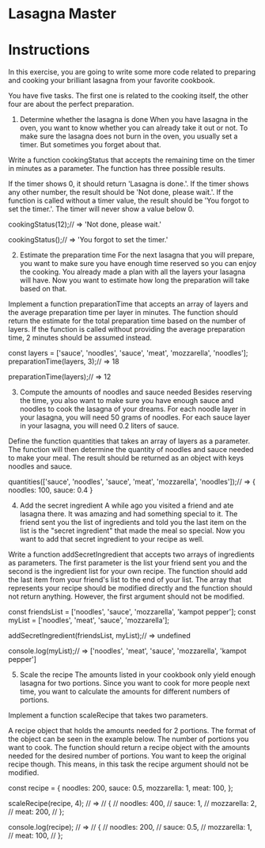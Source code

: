 # Lasagna Master

# Instructions

In this exercise, you are going to write some more code related to preparing and cooking your brilliant lasagna from your favorite cookbook.

You have five tasks. The first one is related to the cooking itself, the other four are about the perfect preparation.

1. Determine whether the lasagna is done
When you have lasagna in the oven, you want to know whether you can already take it out or not. To make sure the lasagna does not burn in the oven, you usually set a timer. But sometimes you forget about that.

Write a function cookingStatus that accepts the remaining time on the timer in minutes as a parameter. The function has three possible results.

If the timer shows 0, it should return 'Lasagna is done.'.
If the timer shows any other number, the result should be 'Not done, please wait.'.
If the function is called without a timer value, the result should be 'You forgot to set the timer.'.
The timer will never show a value below 0.

cookingStatus(12);// => 'Not done, please wait.'

cookingStatus();// => 'You forgot to set the timer.'

2. Estimate the preparation time
For the next lasagna that you will prepare, you want to make sure you have enough time reserved so you can enjoy the cooking. You already made a plan with all the layers your lasagna will have. Now you want to estimate how long the preparation will take based on that.

Implement a function preparationTime that accepts an array of layers and the average preparation time per layer in minutes. The function should return the estimate for the total preparation time based on the number of layers. If the function is called without providing the average preparation time, 2 minutes should be assumed instead.

const layers = ['sauce', 'noodles', 'sauce', 'meat', 'mozzarella', 'noodles'];
preparationTime(layers, 3);// => 18

preparationTime(layers);// => 12

3. Compute the amounts of noodles and sauce needed
Besides reserving the time, you also want to make sure you have enough sauce and noodles to cook the lasagna of your dreams. For each noodle layer in your lasagna, you will need 50 grams of noodles. For each sauce layer in your lasagna, you will need 0.2 liters of sauce.

Define the function quantities that takes an array of layers as a parameter. The function will then determine the quantity of noodles and sauce needed to make your meal. The result should be returned as an object with keys noodles and sauce.

quantities(['sauce', 'noodles', 'sauce', 'meat', 'mozzarella', 'noodles']);// => { noodles: 100, sauce: 0.4 }

4. Add the secret ingredient
A while ago you visited a friend and ate lasagna there. It was amazing and had something special to it. The friend sent you the list of ingredients and told you the last item on the list is the "secret ingredient" that made the meal so special. Now you want to add that secret ingredient to your recipe as well.

Write a function addSecretIngredient that accepts two arrays of ingredients as parameters. The first parameter is the list your friend sent you and the second is the ingredient list for your own recipe. The function should add the last item from your friend's list to the end of your list. The array that represents your recipe should be modified directly and the function should not return anything. However, the first argument should not be modified.

const friendsList = ['noodles', 'sauce', 'mozzarella', 'kampot pepper'];
const myList = ['noodles', 'meat', 'sauce', 'mozzarella'];

addSecretIngredient(friendsList, myList);// => undefined

console.log(myList);// => ['noodles', 'meat', 'sauce', 'mozzarella', 'kampot pepper']

5. Scale the recipe
The amounts listed in your cookbook only yield enough lasagna for two portions. Since you want to cook for more people next time, you want to calculate the amounts for different numbers of portions.

Implement a function scaleRecipe that takes two parameters.

A recipe object that holds the amounts needed for 2 portions. The format of the object can be seen in the example below.
The number of portions you want to cook.
The function should return a recipe object with the amounts needed for the desired number of portions. You want to keep the original recipe though. This means, in this task the recipe argument should not be modified.

const recipe = {
  noodles: 200,
  sauce: 0.5,
  mozzarella: 1,
  meat: 100,
};

scaleRecipe(recipe, 4);
// =>
// {
//   noodles: 400,
//   sauce: 1,
//   mozzarella: 2,
//   meat: 200,
// };

console.log(recipe);
// =>
// {
//   noodles: 200,
//   sauce: 0.5,
//   mozzarella: 1,
//   meat: 100,
// };
